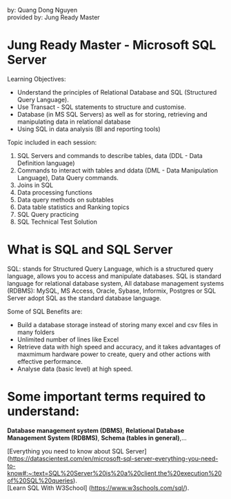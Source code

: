 by: Quang Dong Nguyen  
provided by: Jung Ready Master

# Jung Ready Master - Microsoft SQL Server
Learning Objectives: 
- Understand the principles of Relational Database and SQL (Structured Query Language).
- Use Transact - SQL statements to structure and customise.
- Database (in MS SQL Servers) as well as for storing, retrieving and manipulating data in relational database
- Using SQL in data analysis (BI and reporting tools)

Topic included in each session:
1. SQL Servers and commands to describe tables, data (DDL - Data Definition language)
2. Commands to interact with tables and ddata (DML - Data Manipulation Language), Data Query commands.
3. Joins in SQL 
4. Data processing functions
5. Data query methods on subtables
6. Data table statistics and Ranking topics
7. SQL Query practicing
8. SQL Technical Test Solution



# What is SQL and SQL Server
SQL: stands for Structured Query Language, which is a structured query language, allows you to access and manipulate databases. SQL is standard language for relational database system, All database management systems (RDBMS): MySQL, MS Access, Oracle, Sybase, Informix, Postgres or SQL Server adopt SQL as the standard database language.

Some of SQL Benefits are:
- Build a database storage instead of storing many excel and csv files in many folders
- Unlimited number of lines like Excel
- Retrieve data with high speed and accuracy, and it takes advantages of maxmimum hardware power to create, query and other actions with effective performance.
- Analyse data (basic level) at high speed.


# Some important terms required to understand:
**Database management system (DBMS)**, **Relational Database Management System (RDBMS)**, **Schema (tables in general)**,...

[Everything you need to know about SQL Server] (https://datascientest.com/en/microsoft-sql-server-everything-you-need-to-know#:~:text=SQL%20Server%20is%20a%20client,the%20execution%20of%20SQL%20queries).   
[Learn SQL With W3School] (https://www.w3schools.com/sql/).  
